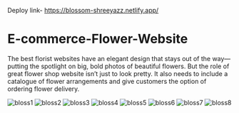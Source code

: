 Deploy link- https://blossom-shreeyazz.netlify.app/
# E-commerce-Flower-Website
The best florist websites have an elegant design that stays out of the way— putting the spotlight on big, bold photos of beautiful flowers. But the role of great flower shop website isn’t just to look pretty. It also needs to include a catalogue of flower arrangements and give customers the option of ordering flower delivery.

![bloss1](https://github.com/shreeya-07/E-commerce-Flower-Website/assets/132976552/82bcfb1d-79b7-4821-82e5-06c39f3bb04f)
![bloss2](https://github.com/shreeya-07/E-commerce-Flower-Website/assets/132976552/9b164d96-98e4-4bdf-a0cf-ba12289fd76a)
![bloss3](https://github.com/shreeya-07/E-commerce-Flower-Website/assets/132976552/1444538c-add7-4bc4-998b-bf16502e7ca2)
![bloss4](https://github.com/shreeya-07/E-commerce-Flower-Website/assets/132976552/42e445ba-ac5a-4a49-8dee-ade7fa81c8ce)
![bloss5](https://github.com/shreeya-07/E-commerce-Flower-Website/assets/132976552/dd9b68de-f5ab-4f0a-b39e-6faec7fc96cb)
![bloss6](https://github.com/shreeya-07/E-commerce-Flower-Website/assets/132976552/6bdc067c-c647-420f-a53e-5202527b619c)
![bloss7](https://github.com/shreeya-07/E-commerce-Flower-Website/assets/132976552/803c0b29-8680-4f6e-a621-8101979f7273)
![bloss8](https://github.com/shreeya-07/E-commerce-Flower-Website/assets/132976552/7071bacb-8778-45bd-b6e6-2b217fbb2ab0)
